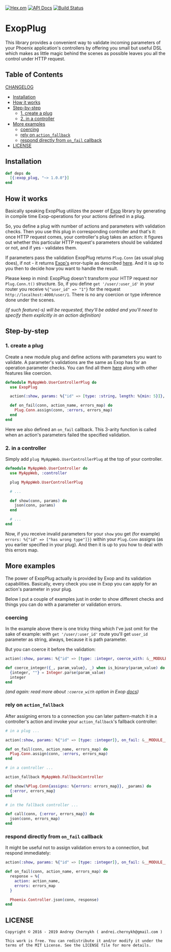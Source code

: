 [![Hex.pm](https://img.shields.io/hexpm/v/exop_plug.svg)](https://hex.pm/packages/exop_plug) [![API Docs](https://img.shields.io/badge/api-docs-yellow.svg?style=flat)](http://hexdocs.pm/exop_plug/) [![Build Status](https://travis-ci.org/madeinussr/exop_plug.svg?branch=master)](https://travis-ci.org/madeinussr/exop_plug)

# ExopPlug

This library provides a convenient way to validate incoming parameters
of your Phoenix application's controllers by offering you small but useful DSL
which makes as little magic behind the scenes as possible leaves you all the control
under HTTP request.

## Table of Contents

[CHANGELOG](https://github.com/madeinussr/exop_plug/blob/master/CHANGELOG.md)

- [Installation](#installation)
- [How it works](#how-it-works)
- [Step-by-step](#step-by-step)
  - [1. create a plug](#1-create-a-plug)
  - [2. in a controller](#2-in-a-controller)
- [More examples](#more-examples)
  - [coercing](#coercing)
  - [rely on `action_fallback`](#rely-on-action_fallback)
  - [respond directly from `on_fail` callback](#respond-directly-from-on_fail-callback)
- [LICENSE](#license)

## Installation

```elixir
def deps do
  [{:exop_plug, "~> 1.0.0"}]
end
```

## How it works

Basically speaking ExopPlug utilizes the power of [Exop](https://github.com/madeinussr/exop) library
by generating in compile time Exop-operations for your actions defined in a plug.

So, you define a plug with number of actions and parameters with validation checks.
Then you use this plug in corresponding controller and that's it: once HTTP request comes,
your controller's plug takes an action: it figures out whether this particular HTTP request's
parameters should be validated or not, and if yes - validates them.

If parameters pass the validation ExopPlug returns `Plug.Conn` (as usual plug does),
if not - it returns [Exop's](https://github.com/madeinussr/exop) error-tuple as described
[here](https://github.com/madeinussr/exop#operation-results). And it is up to you then to decide
how you want to handle the result.

Please keep in mind: ExopPlug doesn't transform your HTTP request nor `Plug.Conn.t()` structure.
So, if you define `get '/user/:user_id'` in your router you receive `%{"user_id" => "1"}` for
the request `http://localhost:4000/user/1`. There is no any coercion or type inference done
under the scenes.

_(if such feature(-s) will be requested, they'll be added and you'll need to specify them
explicitly in an action definition)_

## Step-by-step

### 1. create a plug

Create a new module plug and define actions with parameters you want to validate.
A parameter's validations are the same as Exop has for an operation parameter checks.
You can find all them [here](https://github.com/madeinussr/exop#parameter-checks)
along with other features like coercion.

```elixir
defmodule MyAppWeb.UserControllerPlug do
  use ExopPlug

  action(:show, params: %{"id" => [type: :string, length: %{min: 5}]}, on_fail: &__MODULE__.on_fail/3)

  def on_fail(conn, action_name, errors_map) do
    Plug.Conn.assign(conn, :errors, errors_map)
  end
end
```

Here we also defined an `on_fail` callback. This 3-arity function is called when an action's parameters
failed the specified validation.

### 2. in a controller

Simply add `plug MyAppWeb.UserControllerPlug` at the top of your controller.

```elixir
defmodule MyAppWeb.UserController do
  use MyAppWeb, :controller

  plug MyAppWeb.UserControllerPlug

  # ...

  def show(conn, params) do
    json(conn, params)
  end

  # ...
end
```

Now, if you receive invalid parameters for your `show` you get (for example)
`errors: %{"id" => ["has wrong type"]}}` within your `Plug.Conn` assigns
(as you earlier specified in your plug). And then it is up to you how to deal with this errors map.

## More examples

The power of ExopPlug actually is provided by Exop and its validation capabilities.
Basically, every check you use in Exop you can apply for an action's parameter in your plug.

Below I put a couple of examples just in order to show different checks and things you can do with
a parameter or validation errors.


### coercing

In the example above there is one tricky thing which I've just omit for the sake of example:
with `get '/user/:user_id'` route you'll get `user_id` parameter as string, always, because it is
path parameter.

But you can coerce it before the validation:

```elixir
action(:show, params: %{"id" => [type: :integer, coerce_with: &__MODULE__.coerce_integer/2]})

def coerce_integer({_, param_value}, _) when is_binary(param_value) do
  {integer, ""} = Integer.parse(param_value)
  integer
end
```

_(and again: read more about `:coerce_with` option in Exop [docs](https://github.com/madeinussr/exop))_

### rely on `action_fallback`

After assigning errors to a connection you can later pattern-match it in a controller's action
and invoke your `action_fallback`'s fallback controller:

```elixir
# in a plug ...

action(:show, params: %{"id" => [type: :integer]}, on_fail: &__MODULE__.on_fail/3)

def on_fail(conn, action_name, errors_map) do
  Plug.Conn.assign(conn, :errors, errors_map)
end

# in a controller ...

action_fallback MyAppWeb.FallbackController

def show(%Plug.Conn{assigns: %{errors: errors_map}}, _params) do
  {:error, errors_map}
end

# in the fallback controller ...

def call(conn, {:error, errors_map}) do
  json(conn, errors_map)
end
```

### respond directly from `on_fail` callback

It might be useful not to assign validation errors to a connection, but respond immediately:

```elixir
action(:show, params: %{"id" => [type: :integer]}, on_fail: &__MODULE__.on_fail/3)

def on_fail(conn, action_name, errors_map) do
  response = %{
    action: action_name,
    errors: errors_map
  }

  Phoenix.Controller.json(conn, response)
end
```

## LICENSE

    Copyright © 2016 - 2019 Andrey Chernykh ( andrei.chernykh@gmail.com )

    This work is free. You can redistribute it and/or modify it under the
    terms of the MIT License. See the LICENSE file for more details.
